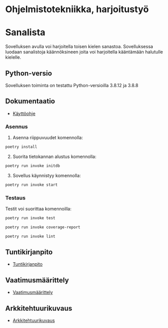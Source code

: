 # Ohjelmistotekniikka, harjoitustyö


# Sanalista

Sovelluksen avulla voi harjoitella toisen kielen sanastoa.
Sovelluksessa luodaan sanalistoja käännöksineen joita voi harjoitella kääntämään halutulle kielelle.

## Python-versio

Sovelluksen toiminta on testattu Python-versioilla 3.8.12 ja 3.8.8



## Dokumentaatio

- [Käyttöohje](./dokumentaatio/Kayttoohje.md)


### Asennus

1. Asenna riippuvuudet komennolla:

```bash
poetry install
```

2. Suorita tietokannan alustus komennolla:

```bash
poetry run invoke initdb
```

3. Sovellus käynnistyy komennolla:

```bash
poetry run invoke start
```

### Testaus

Testit voi suorittaa komennoilla:

```bash
poetry run invoke test
```

```bash
poetry run invoke coverage-report
```

```bash
poetry run invoke lint
```


## Tuntikirjanpito

- [Tuntikirjanpito](./dokumentaatio/tuntikirjanpito.md)

## Vaatimusmäärittely

- [Vaatimusmäärittely](./dokumentaatio/vaatimusmaarittely.md)

## Arkkitehtuurikuvaus

- [Arkkitehtuurikuvaus](./dokumentaatio/arkkitehtuuri.md)




